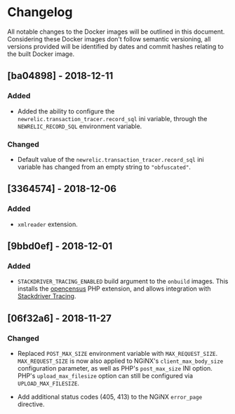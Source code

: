 # Changelog

All notable changes to the Docker images will be outlined in this document. Considering these Docker images don't
follow semantic versioning, all versions provided will be identified by dates and commit hashes relating to the built
Docker image.

## [ba04898] - 2018-12-11
### Added
- Added the ability to configure the `newrelic.transaction_tracer.record_sql` ini variable, through the `NEWRELIC_RECORD_SQL`
  environment variable.

### Changed
- Default value of the `newrelic.transaction_tracer.record_sql` ini variable has changed from an empty string to `"obfuscated"`. 


## [3364574] - 2018-12-06
### Added
- `xmlreader` extension.


## [9bbd0ef] - 2018-12-01
### Added
- `STACKDRIVER_TRACING_ENABLED` build argument to the `onbuild` images. This installs the [opencensus](https://opencensus.io)
  PHP extension, and allows integration with [Stackdriver Tracing](https://cloud.google.com/trace/docs/setup/php).


## [06f32a6] - 2018-11-27
### Changed
- Replaced `POST_MAX_SIZE` environment variable with `MAX_REQUEST_SIZE`. `MAX_REQUEST_SIZE` is now also applied to
  NGiNX's `client_max_body_size` configuration parameter, as well as PHP's `post_max_size` INI option.
  PHP's `upload_max_filesize` option can still be configured via `UPLOAD_MAX_FILESIZE`.
  
- Add additional status codes (405, 413) to the NGiNX `error_page` directive.
